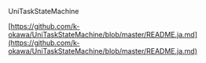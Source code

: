 UniTaskStateMachine


[https://github.com/k-okawa/UniTaskStateMachine/blob/master/README.ja.md](https://github.com/k-okawa/UniTaskStateMachine/blob/master/README.ja.md)
